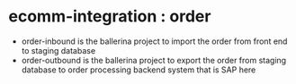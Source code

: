 # ecomm-integration : order
- order-inbound is the ballerina project to import the order from front end to staging database
- order-outbound is the ballerina project to export the order from staging database to order processing backend system that is SAP here